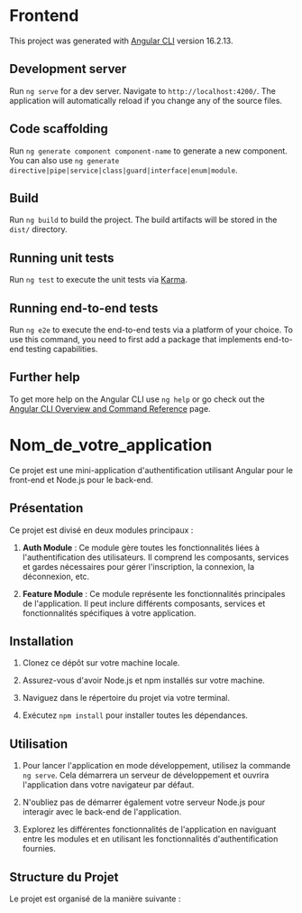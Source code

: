 # Frontend

This project was generated with [Angular CLI](https://github.com/angular/angular-cli) version 16.2.13.

## Development server

Run `ng serve` for a dev server. Navigate to `http://localhost:4200/`. The application will automatically reload if you change any of the source files.

## Code scaffolding

Run `ng generate component component-name` to generate a new component. You can also use `ng generate directive|pipe|service|class|guard|interface|enum|module`.

## Build

Run `ng build` to build the project. The build artifacts will be stored in the `dist/` directory.

## Running unit tests

Run `ng test` to execute the unit tests via [Karma](https://karma-runner.github.io).

## Running end-to-end tests

Run `ng e2e` to execute the end-to-end tests via a platform of your choice. To use this command, you need to first add a package that implements end-to-end testing capabilities.

## Further help

To get more help on the Angular CLI use `ng help` or go check out the [Angular CLI Overview and Command Reference](https://angular.io/cli) page.

# Nom_de_votre_application

Ce projet est une mini-application d'authentification utilisant Angular pour le front-end et Node.js pour le back-end.

## Présentation

Ce projet est divisé en deux modules principaux :
1. **Auth Module** : Ce module gère toutes les fonctionnalités liées à l'authentification des utilisateurs. Il comprend les composants, services et gardes nécessaires pour gérer l'inscription, la connexion, la déconnexion, etc.

2. **Feature Module** : Ce module représente les fonctionnalités principales de l'application. Il peut inclure différents composants, services et fonctionnalités spécifiques à votre application.

## Installation

1. Clonez ce dépôt sur votre machine locale.

2. Assurez-vous d'avoir Node.js et npm installés sur votre machine.

3. Naviguez dans le répertoire du projet via votre terminal.

4. Exécutez `npm install` pour installer toutes les dépendances.

## Utilisation

1. Pour lancer l'application en mode développement, utilisez la commande `ng serve`. Cela démarrera un serveur de développement et ouvrira l'application dans votre navigateur par défaut.

2. N'oubliez pas de démarrer également votre serveur Node.js pour interagir avec le back-end de l'application.

3. Explorez les différentes fonctionnalités de l'application en naviguant entre les modules et en utilisant les fonctionnalités d'authentification fournies.

## Structure du Projet

Le projet est organisé de la manière suivante :

